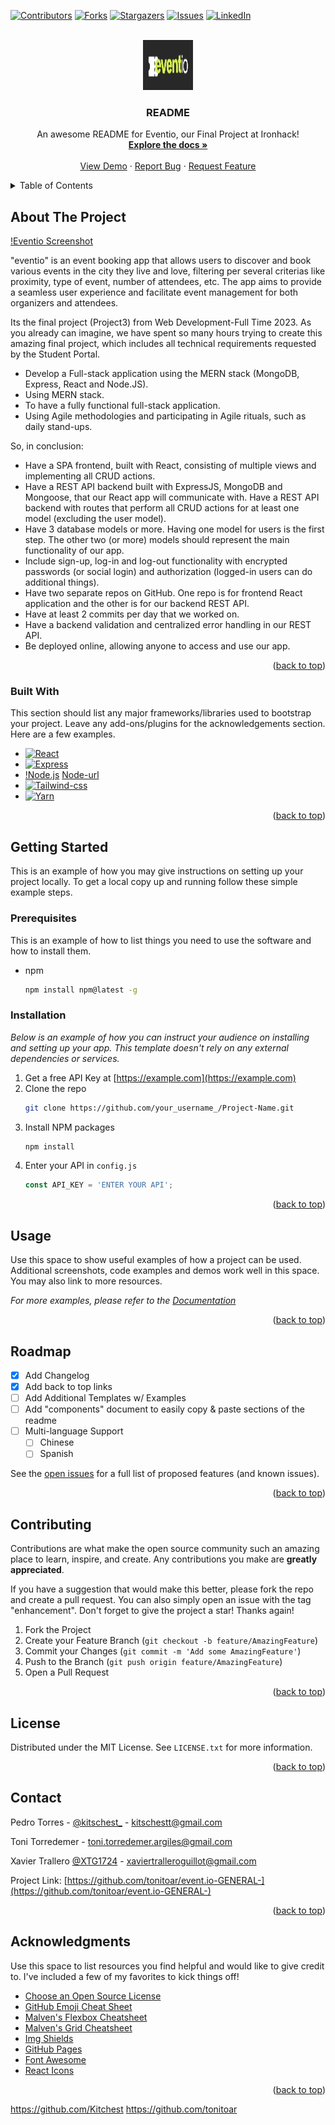 
<a name="readme-top"></a>

[![Contributors][contributors-shield]][contributors-url]
[![Forks][forks-shield]][forks-url]
[![Stargazers][stars-shield]][stars-url]
[![Issues][issues-shield]][issues-url]
[![LinkedIn][linkedin-shield]][linkedin-url]

<!-- PROJECT LOGO -->
<br />
<div align="center">
  <a href="https://github.com/tonitoar/event.io-GENERAL-">
    <img src="./public/images/eventiofirstlogo.png" alt="Logo" width="80" height="80">
  </a>

  <h3 align="center">README</h3>

  <p align="center">
    An awesome README for Eventio, our Final Project at Ironhack!
    <br />
    <a href="https://github.com/tonitoar/event.io-GENERAL-"><strong>Explore the docs »</strong></a>
    <br />
    <br />
    <a href="https://github.com/tonitoar/event.io-GENERAL-">View Demo</a>
    ·
    <a href="https://github.com/tonitoar/event.io-GENERAL/issues">Report Bug</a>
    ·
    <a href="https://github.com/tonitoar/event.io-GENERAL/issues">Request Feature</a>
  </p>
</div>



<!-- TABLE OF CONTENTS -->
<details>
  <summary>Table of Contents</summary>
  <ol>
    <li>
      <a href="#about-the-project">About The Project</a>
      <ul>
        <li><a href="#built-with">Built With MERN and much love from our team</a></li>
      </ul>
    </li>
    <li>
      <a href="#getting-started">Getting Started</a>
      <ul>
        <li><a href="#prerequisites">Prerequisites</a></li>
        <li><a href="#installation">Installation</a></li>
      </ul>
    </li>
    <li><a href="#usage">Usage</a></li>
    <li><a href="#roadmap">Roadmap</a></li>
    <li><a href="#contributing">Contributing</a></li>
    <li><a href="#contact">Contact</a></li>
    <li><a href="#acknowledgments">Acknowledgments</a></li>
  </ol>
</details>



<!-- ABOUT THE PROJECT -->
## About The Project

[!Eventio Screenshot][product-screenshot]

"eventio" is an event booking app that allows users to discover and book various events in the city they live and love, filtering per several criterias like proximity, type of event, number of attendees, etc. The app aims to provide a seamless user experience and facilitate event management for both organizers and attendees.

Its the final project (Project3) from Web Development-Full Time 2023. As you already can imagine, we have spent so many hours trying to create this amazing final project, which includes all technical requirements requested by the Student Portal.
* Develop a Full-stack application using the MERN stack (MongoDB, Express, React and Node.JS). 
* Using MERN stack.
* To have a fully functional full-stack application.
* Using Agile methodologies and participating in Agile rituals, such as daily stand-ups.

So, in conclusion:

* Have a SPA frontend, built with React, consisting of multiple views and implementing all CRUD actions.
* Have a REST API backend built with ExpressJS, MongoDB and Mongoose, that our React app will communicate with.
Have a REST API backend with routes that perform all CRUD actions for at least one model (excluding the user model).
* Have 3 database models or more. Having one model for users is the first step. The other two (or more) models should represent the main functionality of our app.
* Include sign-up, log-in and log-out functionality with encrypted passwords (or social login) and authorization (logged-in users can do additional things).
* Have two separate repos on GitHub. One repo is for frontend React application and the other is for our backend REST API.
* Have at least 2 commits per day that we worked on.
* Have a backend validation and centralized error handling in our REST API.
* Be deployed online, allowing anyone to access and use our app.


<p align="right">(<a href="#readme-top">back to top</a>)</p>



### Built With

This section should list any major frameworks/libraries used to bootstrap your project. Leave any add-ons/plugins for the acknowledgements section. Here are a few examples.

* [![React][React.js]][React-url]
* [![Express][Express.js]][Express-url]
* [!Node.js][Node.js] [Node-url]
* [![Tailwind-css][Tailwind-css]][Tailwind-url]
* [![Yarn][Yarn]][Yarn-url]

<p align="right">(<a href="#readme-top">back to top</a>)</p>



<!-- GETTING STARTED -->
## Getting Started

This is an example of how you may give instructions on setting up your project locally.
To get a local copy up and running follow these simple example steps.

### Prerequisites

This is an example of how to list things you need to use the software and how to install them.
* npm
  ```sh
  npm install npm@latest -g
  ```

### Installation

_Below is an example of how you can instruct your audience on installing and setting up your app. This template doesn't rely on any external dependencies or services._

1. Get a free API Key at [https://example.com](https://example.com)
2. Clone the repo
   ```sh
   git clone https://github.com/your_username_/Project-Name.git
   ```
3. Install NPM packages
   ```sh
   npm install
   ```
4. Enter your API in `config.js`
   ```js
   const API_KEY = 'ENTER YOUR API';
   ```

<p align="right">(<a href="#readme-top">back to top</a>)</p>



<!-- USAGE EXAMPLES -->
## Usage

Use this space to show useful examples of how a project can be used. Additional screenshots, code examples and demos work well in this space. You may also link to more resources.

_For more examples, please refer to the [Documentation](https://example.com)_

<p align="right">(<a href="#readme-top">back to top</a>)</p>



<!-- ROADMAP -->
## Roadmap

- [x] Add Changelog
- [x] Add back to top links
- [ ] Add Additional Templates w/ Examples
- [ ] Add "components" document to easily copy & paste sections of the readme
- [ ] Multi-language Support
    - [ ] Chinese
    - [ ] Spanish

See the [open issues](https://github.com/othneildrew/Best-README-Template/issues) for a full list of proposed features (and known issues).

<p align="right">(<a href="#readme-top">back to top</a>)</p>



<!-- CONTRIBUTING -->
## Contributing

Contributions are what make the open source community such an amazing place to learn, inspire, and create. Any contributions you make are **greatly appreciated**.

If you have a suggestion that would make this better, please fork the repo and create a pull request. You can also simply open an issue with the tag "enhancement".
Don't forget to give the project a star! Thanks again!

1. Fork the Project
2. Create your Feature Branch (`git checkout -b feature/AmazingFeature`)
3. Commit your Changes (`git commit -m 'Add some AmazingFeature'`)
4. Push to the Branch (`git push origin feature/AmazingFeature`)
5. Open a Pull Request

<p align="right">(<a href="#readme-top">back to top</a>)</p>



<!-- LICENSE -->
## License

Distributed under the MIT License. See `LICENSE.txt` for more information.

<p align="right">(<a href="#readme-top">back to top</a>)</p>



<!-- CONTACT -->
## Contact

Pedro Torres - [@kitschest_](https://twitter.com/kitschest_) - kitschestt@gmail.com 

Toni Torredemer  - toni.torredemer.argiles@gmail.com

Xavier Trallero [@XTG1724](https://twitter.com/XTG1724) - xaviertralleroguillot@gmail.com

Project Link: [https://github.com/tonitoar/event.io-GENERAL-](https://github.com/tonitoar/event.io-GENERAL-)

<p align="right">(<a href="#readme-top">back to top</a>)</p>



<!-- ACKNOWLEDGMENTS -->
## Acknowledgments

Use this space to list resources you find helpful and would like to give credit to. I've included a few of my favorites to kick things off!

* [Choose an Open Source License](https://choosealicense.com)
* [GitHub Emoji Cheat Sheet](https://www.webpagefx.com/tools/emoji-cheat-sheet)
* [Malven's Flexbox Cheatsheet](https://flexbox.malven.co/)
* [Malven's Grid Cheatsheet](https://grid.malven.co/)
* [Img Shields](https://shields.io)
* [GitHub Pages](https://pages.github.com)
* [Font Awesome](https://fontawesome.com)
* [React Icons](https://react-icons.github.io/react-icons/search)

<p align="right">(<a href="#readme-top">back to top</a>)</p>

[contributors-shield]: https://img.shields.io/github/contributors/othneildrew/Best-README-Template.svg?style=for-the-badge
[contributors-url]:https://github.com/trallas
https://github.com/Kitchest
https://github.com/tonitoar

[forks-shield]: https://img.shields.io/github/forks/othneildrew/Best-README-Template.svg?style=for-the-badge
[forks-url]: https://github.com/othneildrew/Best-README-Template/network/members
[stars-shield]: https://img.shields.io/github/stars/othneildrew/Best-README-Template.svg?style=for-the-badge
[stars-url]: https://github.com/othneildrew/Best-README-Template/stargazers
[issues-shield]: https://img.shields.io/github/issues/othneildrew/Best-README-Template.svg?style=for-the-badge
[issues-url]: https://github.com/othneildrew/Best-README-Template/issues
[license-shield]: https://img.shields.io/github/license/othneildrew/Best-README-Template.svg?style=for-the-badge
[license-url]: https://github.com/othneildrew/Best-README-Template/blob/master/LICENSE.txt
[linkedin-shield]: https://img.shields.io/badge/-LinkedIn-black.svg?style=for-the-badge&logo=linkedin&colorB=555
[linkedin-url]: https://linkedin.com/in/xaviertrallero
[product-screenshot]: ./public/images/eventio-demo.png
[React.js]: https://img.shields.io/badge/React-20232A?style=for-the-badge&logo=react&logoColor=61DAFB
[React-url]: https://reactjs.org/
[Express.js]: https://img.shields.io/badge/-Express-yellow
[Express-url]: https://expressjs.com/
[Node.js]: https://images.app.goo.gl/jea6pQYHTu4KEmDQ6
[Node-url]: https://nodejs.org/es
[Tailwind-css]: https://img.shields.io/badge/-Tailwind-lightgrey
[Tailwind-url]: https://tailwindcss.com/
[Yarn]: https://img.shields.io/badge/-Yarn-red
[Yarn-url]: https://yarnpkg.com/
